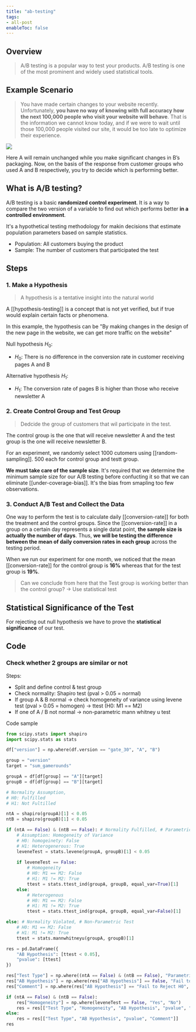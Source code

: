 ```yaml
---
title: "ab-testing"
tags:
- all-post
enableToc: false
---
```


## Overview

> A/B testing is a popular way to test your products. A/B testing is one of the most prominent and widely used statistical tools.

## Example Scenario

>  You have made certain changes to your website recently. Unfortunately, **you have no way of knowing with full accuracy how the next 100,000 people who visit your website will behave**. That is the information we cannot know today, and if we were to wait until those 100,000 people visited our site, it would be too late to optimize their experience.


![](https://cdn.analyticsvidhya.com/wp-content/uploads/2020/09/ab_test.png)

Here A will remain unchanged while you make significant changes in B’s packaging. Now, on the basis of the response from customer groups who used A and B respectively, you try to decide which is performing better.

## What is A/B testing?

A/B testing is a basic **randomized control experiment**. It is a way to compare the two version of a variable to find out which performs better **in a controlled environment**.

It's a hypothetical testing methodology for makin decisions that estimate population parameters based on sample statistics.
- Population: All customers buying the product
- Sample: The number of customers that participated the test

## Steps

### 1. Make a Hypothesis

> A hypothesis is a tentative insight into the natural world

A [[hypothesis-testing]] is a concept that is not yet verified, but if true would explain certain facts or phenomena.

In this example, the hypothesis can be "By making changes in the design of the new page in the website, we can get more traffic on the website"


Null hypothesis $H_0:$
- $H_0:$ There is no difference in the conversion rate in customer receiving pages A and B

Alternative hypothesis $H_1:$
- $H_1:$ The conversion rate of pages B is higher than those who receive newsletter A

### 2. Create Control Group and Test Group

> Dedcide the group of customers that wil participate in the test.

The control group is the one that will receive newsletter A and the test group is the one will receive newsletter B.

For an experiment, we randomly select 1000 cutomers using [[random-sampling]]. 500 each for control group and testt group.

**We must take care of the sample size**. It's required that we determine the minimum sample size for our A/B testing before confucting it so that we can eliminate [[under-coverage-bias]]. It's the bias from smapling too few observations.

### 3. Conduct A/B Test and Collect the Data

One way to perform the test is to calculate daily [[conversion-rate]] for both the treatment and the control groups. Since the [[conversion-rate]] in a group on a certain day represents a single datat point, **the sample size is actually the number of days**. Thus, **we will be testing the difference between the mean of daily conversion rates in each group** across the testing period.

When we run our experiment for one month, we noticed that the mean [[conversion-rate]] for the control group is **16%** whereas that for the test group is **19%**.

> Can we conclude from here that the Test group is working better than the control group? -> Use statistical test

## Statistical Significance of the Test

For rejecting out null hypothesis we have to prove the **statistical significance** of our test.



## Code

### Check whether 2 groups are similar or not

Steps:
- Split and define control & test group
- Check normality: Shapiro test (pval > 0.05 = normal)
- If group A & B normal -> check homogeneity of variance using levene test (pval > 0.05 = homogen) -> ttest (H0: M1 == M2)
- If one of A / B not normal -> non-parametric mann whitney u test

Code sample
```python
from scipy.stats import shapiro
import scipy.stats as stats

df["version"] = np.where(df.version == "gate_30", "A", "B")

group = "version"
target = "sum_gamerounds"

groupA = df[df[group] == "A"][target]
groupB = df[df[group] == "B"][target]

# Normality Assumption, 
# H0: Fulfilled
# H1: Not Fultilled

ntA = shapiro(groupA)[1] < 0.05
ntB = shapiro(groupB)[1] < 0.05

if (ntA == False) & (ntB == False): # Normality Fulfilled, # Parametric Test
    # Assumption: Homogeneity of Variance
    # H0: homogeinety: False
    # H1: Heterogenerous: True
    leveneTest = stats.levene(groupA, groupB)[1] < 0.05
    
    if leveneTest == False:
        # Homogeneity
        # H0: M1 == M2: False
        # H1: M1 != M2: True
        ttest = stats.ttest_ind(groupA, groupB, equal_var=True)[1]
    else:
        # Heterogenous
        # H0: M1 == M2: False
        # H1: M1 != M2: True
        ttest = stats.ttest_ind(groupA, groupB, equal_var=False)[1]

else: # Normality Violated, # Non-Parametric Test
    # H0: M1 == M2: False
    # H1: M1 != M2: True
    ttest = stats.mannwhitneyu(groupA, groupB)[1]

res = pd.DataFrame({
    "AB Hypothesis": [ttest < 0.05],
    "pvalue": [ttest]
})

res["Test Type"] = np.where((ntA == False) & (ntB == False), "Parametric", "Non-Parametric")
res["AB Hypothesis"] = np.where(res["AB Hypothesis"] == False, "Fail to Reject H0", "Reject H0")
res["Comment"] = np.where(res["AB Hypothesis"] == "Fail to Reject H0", "A/B groups are similar", "A/B groups are not similar")

if (ntA == False) & (ntB == False):
    res["Homogeneity"] = np.where(leveneTest == False, "Yes", "No")
    res = res[["Test Type", "Homogeneity", "AB Hypothesis", "pvalue", "Comment"]]
else:
    res = res[["Test Type", "AB Hypothesis", "pvalue", "Comment"]]
res
```



